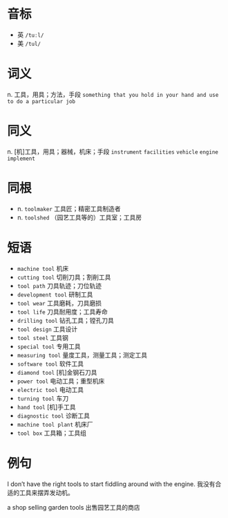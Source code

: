 # 音标

- 英 `/tuːl/`
- 美 `/tul/`

# 词义

n. 工具，用具；方法，手段
`something that you hold in your hand and use to do a particular job`

# 同义

n. [机]工具，用具；器械，机床；手段
`instrument` `facilities` `vehicle` `engine` `implement`

# 同根

- n. `toolmaker` 工具匠；精密工具制造者
- n. `toolshed` （园艺工具等的）工具室；工具房

# 短语

- `machine tool` 机床
- `cutting tool` 切削刀具；割削工具
- `tool path` 刀具轨迹；刀位轨迹
- `development tool` 研制工具
- `tool wear` 工具磨耗，刀具磨损
- `tool life` 刀具耐用度；工具寿命
- `drilling tool` 钻孔工具；镗孔刀具
- `tool design` 工具设计
- `tool steel` 工具钢
- `special tool` 专用工具
- `measuring tool` 量度工具，测量工具；测定工具
- `software tool` 软件工具
- `diamond tool` [机]金钢石刀具
- `power tool` 电动工具；重型机床
- `electric tool` 电动工具
- `turning tool` 车刀
- `hand tool` [机]手工具
- `diagnostic tool` 诊断工具
- `machine tool plant` 机床厂
- `tool box` 工具箱；工具组

# 例句

I don’t have the right tools to start fiddling around with the engine.
我没有合适的工具来摆弄发动机。

a shop selling garden tools
出售园艺工具的商店


